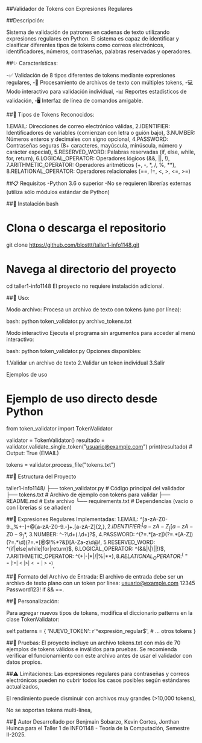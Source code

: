 ##Validador de Tokens con Expresiones Regulares

##Descripción:

Sistema de validación de patrones en cadenas de texto utilizando expresiones regulares en Python. El sistema es capaz de identificar y clasificar diferentes tipos de tokens como correos electrónicos, identificadores, números, contraseñas, palabras reservadas y operadores.

##✨ Características:

-✅ Validación de 8 tipos diferentes de tokens mediante expresiones regulares,
-📁 Procesamiento de archivos de texto con múltiples tokens,
-💻 Modo interactivo para validación individual,
-📊 Reportes estadísticos de validación,
-🖥️ Interfaz de línea de comandos amigable.

##🎯 Tipos de Tokens Reconocidos:

1.EMAIL: Direcciones de correo electrónico válidas,
2.IDENTIFIER: Identificadores de variables (comienzan con letra o guión bajo),
3.NUMBER: Números enteros y decimales con signo opcional,
4.PASSWORD: Contraseñas seguras (8+ caracteres, mayúscula, minúscula, número y carácter especial),
5.RESERVED_WORD: Palabras reservadas (if, else, while, for, return),
6.LOGICAL_OPERATOR: Operadores lógicos (&&, ||, !),
7.ARITHMETIC_OPERATOR: Operadores aritméticos (+, -, *, /, %, **),
8.RELATIONAL_OPERATOR: Operadores relacionales (==, !=, <, >, <=, >=)

##📋 Requisitos
-Python 3.6 o superior
-No se requieren librerías externas (utiliza sólo módulos estándar de Python)

##🔧 Instalación
bash
# Clona o descarga el repositorio
git clone https://github.com/blosttt/taller1-info1148.git
# Navega al directorio del proyecto
cd taller1-info1148
El proyecto no requiere instalación adicional.

##🚀 Uso:

Modo archivo:
Procesa un archivo de texto con tokens (uno por línea):

bash:
python token_validator.py archivo_tokens.txt

Modo interactivo
Ejecuta el programa sin argumentos para acceder al menú interactivo:

bash:
python token_validator.py
Opciones disponibles:

1.Validar un archivo de texto
2.Validar un token individual
3.Salir

Ejemplos de uso
# Ejemplo de uso directo desde Python
from token_validator import TokenValidator

validator = TokenValidator()
resultado = validator.validate_single_token("usuario@example.com")
print(resultado)  # Output: True (EMAIL)

tokens = validator.process_file("tokens.txt")

##📁 Estructura del Proyecto

taller1-info1148/
├── token_validator.py  # Código principal del validador
├── tokens.txt          # Archivo de ejemplo con tokens para validar
├── README.md           # Este archivo
└── requirements.txt    # Dependencias (vacío o con librerías si se añaden)

##🧩 Expresiones Regulares Implementadas:
1.EMAIL: ^[a-zA-Z0-9._%+-]+@[a-zA-Z0-9.-]+\.[a-zA-Z]{2,}$,
2.IDENTIFIER: ^[a-zA-Z_][a-zA-Z0-9_]*$,
3.NUMBER: ^-?\d+(\.\d+)?$,
4.PASSWORD: ^(?=.*[a-z])(?=.*[A-Z])(?=.*\d)(?=.*[@$!%*?&])[A-Za-z\d@$!%*?&]{8,}$,
5.RESERVED_WORD: ^(if|else|while|for|return)$,
6.LOGICAL_OPERATOR: ^(&&|\|\||!)$,
7.ARITHMETIC_OPERATOR: ^(\+|-|\*|/|%|\*\*)$,
8.RELATIONAL_OPERATOR: ^(==|!=|<|>|<=|>=)$,

##📝 Formato del Archivo de Entrada:
El archivo de entrada debe ser un archivo de texto plano con un token por línea:
usuario@example.com
12345
Password123!
if
&&
==.


##🔧 Personalización:

Para agregar nuevos tipos de tokens, modifica el diccionario patterns en la clase TokenValidator:

self.patterns = {
    'NUEVO_TOKEN': r'^expresión_regular$',
    # ... otros tokens
}

##🧪 Pruebas:
El proyecto incluye un archivo tokens.txt con más de 70 ejemplos de tokens válidos e inválidos para pruebas. Se recomienda verificar el funcionamiento con este archivo antes de usar el validador con datos propios.

##⚠️ Limitaciones:
Las expresiones regulares para contraseñas y correos electrónicos pueden no cubrir todos los casos posibles según estándares actualizados,

El rendimiento puede disminuir con archivos muy grandes (>10,000 tokens),

No se soportan tokens multi-línea,

##👥 Autor
Desarrollado por Benjmain Sobarzo, Kevin Cortes, Jonthan Huinca para el Taller 1 de INFO1148 - Teoría de la Computación, Semestre II-2025.

